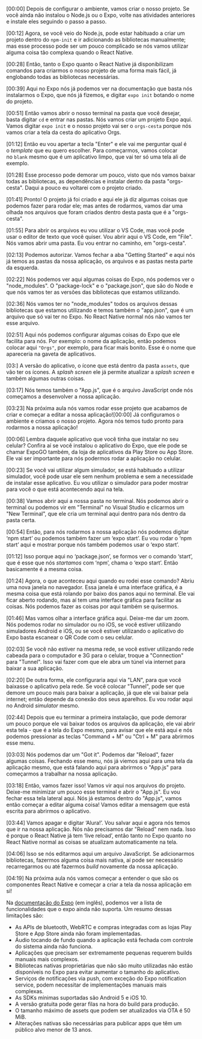 [00:00] Depois de configurar o ambiente, vamos criar o nosso projeto. Se você ainda não instalou o Node.js ou o Expo, volte nas atividades anteriores e instale eles seguindo o passo a passo.

[00:12] Agora, se você veio do Node.js, pode estar habituado a criar um projeto dentro do `npm-init` e ir adicionando as bibliotecas manualmente; mas esse processo pode ser um pouco complicado se nós vamos utilizar alguma coisa tão complexa quando o React Native.

[00:28] Então, tanto o Expo quanto o React Native já disponibilizam comandos para criarmos o nosso projeto de uma forma mais fácil, já englobando todas as bibliotecas necessárias.

[00:39] Aqui no Expo nós já podemos ver na documentação que basta nós instalarmos o Expo, que nós já fizemos, e digitar `expo init` botando o nome do projeto.

[00:51] Então vamos abrir o nosso terminal na pasta que você desejar, basta digitar `cd` e entrar nas pastas. Nós vamos criar um projeto Expo aqui. Vamos digitar `expo init` e o nosso projeto vai ser o `orgs-cesta` porque nós vamos criar a tela da cesta do aplicativo Orgs.

[01:12] Então eu vou apertar a tecla "Enter" e ele vai me perguntar qual é o _template_ que eu quero escolher. Para começarmos, vamos colocar no `blank` mesmo que é um aplicativo limpo, que vai ter só uma tela ali de exemplo.

[01:28] Esse processo pode demorar um pouco, visto que nós vamos baixar todas as bibliotecas, as dependências e instalar dentro da pasta "orgs-cesta". Daqui a pouco eu voltarei com o projeto criado.

[01:41] Pronto! O projeto já foi criado e aqui ele já diz algumas coisas que podemos fazer para rodar ele; mas antes de rodarmos, vamos dar uma olhada nos arquivos que foram criados dentro desta pasta que é a "orgs-cesta".

[01:55] Para abrir os arquivos eu vou utilizar o VS Code, mas você pode usar o editor de texto que você quiser. Vou abrir aqui o VS Code, em "File". Nós vamos abrir uma pasta. Eu vou entrar no caminho, em "orgs-cesta".

[02:13] Podemos autorizar. Vamos fechar a aba "Getting Started" e aqui nós já temos as pastas da nossa aplicação, os arquivos e as pastas nesta parte da esquerda.

[02:22] Nós podemos ver aqui algumas coisas do Expo, nós podemos ver o "node_modules". O "package-lock" e o "package.json", que são do Node e que nós vamos ter as versões das bibliotecas que estamos utilizando.

[02:36] Nós vamos ter no "node_modules" todos os arquivos dessas bibliotecas que estamos utilizando e temos também o "app.json", que é um arquivo que só vai ter no Expo. No React Native normal nós não vamos ter esse arquivo.

[02:51] Aqui nós podemos configurar algumas coisas do Expo que ele facilita para nós. Por exemplo: o nome da aplicação, então podemos colocar aqui `"Orgs"`, por exemplo, para ficar mais bonito. Esse é o nome que apareceria na gaveta de aplicativos.

[03:] A versão do aplicativo, o ícone que está dentro da pasta `assets`, que vão ter os ícones. A _splash screen_ ele já permite atualizar a _splash screen_ e também algumas outras coisas.

[03:17] Nós temos também o "App.js", que é o arquivo JavaScript onde nós começamos a desenvolver a nossa aplicação.

[03:23] Na próxima aula nós vamos rodar esse projeto que acabamos de criar e começar a editar a nossa aplicação![00:00] Já configuramos o ambiente e criamos o nosso projeto. Agora nós temos tudo pronto para rodarmos a nossa aplicação!

[00:06] Lembra daquele aplicativo que você tinha que instalar no seu celular? Confira aí se você instalou o aplicativo do Expo, que ele pode se chamar ExpoGO também, da loja de aplicativos da Play Store ou App Store. Ele vai ser importante para nós podermos rodar a aplicação no celular.

[00:23] Se você vai utilizar algum simulador, se está habituado a utilizar simulador, você pode usar ele sem nenhum problema e sem a necessidade de instalar esse aplicativo. Eu vou utilizar o simulador para poder mostrar para você o que está acontecendo aqui na tela.

[00:38] Vamos abrir aqui a nossa pasta no terminal. Nós podemos abrir o terminal ou podemos vir em "Terminal" no Visual Studio e clicarmos um "New Terminal", que ele cria um terminal aqui dentro para nós dentro da pasta certa.

[00:54] Então, para nós rodarmos a nossa aplicação nós podemos digitar ‘npm start’ ou podemos também fazer um ‘expo start’. Eu vou rodar o ‘npm start’ aqui e mostrar porque nós também podemos usar o ‘expo start’.

[01:12] Isso porque aqui no ‘package.json’, se formos ver o comando ‘start’, que é esse que nós _startamos_ com ‘npm’, chama o ‘expo start’. Então basicamente é a mesma coisa.

[01:24] Agora, o que aconteceu aqui quando eu rodei esse comando? Abriu uma nova janela no navegador. Essa janela é uma interface gráfica, é a mesma coisa que está rolando por baixo dos panos aqui no terminal. Ele vai ficar aberto rodando, mas aí tem uma interface gráfica para facilitar as coisas. Nós podemos fazer as coisas por aqui também se quisermos.

[01:46] Mas vamos olhar a interface gráfica aqui. Deixe-me dar um zoom. Nós podemos rodar no simulador ou no iOS, se você estiver utilizando simuladores Android e iOS, ou se você estiver utilizando o aplicativo do Expo basta escanear o QR Code com o seu celular.

[02:03] Se você não estiver na mesma rede, se você estiver utilizando rede cabeada para o computador e 3G para o celular, troque a "Connection" para "Tunnel". Isso vai fazer com que ele abra um túnel via internet para baixar a sua aplicação.

[02:20] De outra forma, ele configuraria aqui via "LAN", para que você baixasse o aplicativo pela rede. Se você colocar "Tunnel", pode ser que demore um pouco mais para baixar a aplicação, já que ele vai baixar pela internet; então depende da conexão dos seus aparelhos. Eu vou rodar aqui no Android _simulator_ mesmo.

[02:44] Depois que eu terminar a primeira instalação, que pode demorar um pouco porque ele vai baixar todos os arquivos da aplicação, ele vai abrir esta tela - que é a tela do Expo mesmo, para avisar que ele está aqui e nós podemos pressionar as teclas "Command + M" ou "Ctrl + M" para abrirmos esse menu.

[03:03] Nós podemos dar um "Got it". Podemos dar "Reload", fazer algumas coisas. Fechando esse menu, nós já viemos aqui para uma tela da aplicação mesmo, que está falando aqui para abrirmos o "App.js" para começarmos a trabalhar na nossa aplicação.

[03:18] Então, vamos fazer isso! Vamos vir aqui nos arquivos do projeto. Deixe-me minimizar um pouco esse terminal e abrir o "App.js". Eu vou fechar essa tela lateral aqui. Nós já estamos dentro do "App.js", vamos então começar a editar alguma coisa! Vamos editar a mensagem que está escrita para abrirmos o aplicativo.

[03:44] Vamos apagar e digitar ‘Alura!’. Vou salvar aqui e agora nós temos que ir na nossa aplicação. Nós não precisamos dar "Reload" nem nada. Isso é porque o React Native já tem ‘live reload’, então tanto no Expo quanto no React Native normal as coisas se atualizam automaticamente na tela.

[04:06] Isso se nós editarmos aqui um arquivo JavaScript. Se adicionarmos bibliotecas, fazermos alguma coisa mais nativa, aí pode ser necessário recarregarmos ou até fazermos _build_ novamente da nossa aplicação.

[04:19] Na próxima aula nós vamos começar a entender o que são os componentes React Native e começar a criar a tela da nossa aplicação em si!

Na [documentação do Expo](https://docs.expo.io/introduction/why-not-expo/) (em inglês), podemos ver a lista de funcionalidades que o expo ainda não suporta. Um resumo dessas limitações são:

-   As APIs de bluetooth, WebRTC e compras integradas com as lojas Play Store e App Store ainda não foram implementadas.
-   Áudio tocando de fundo quando a aplicação está fechada com controle do sistema ainda não funciona.
-   Aplicações que precisam ser extremamente pequenas requerem builds manuais mais complexos.
-   Bibliotecas nativas proprietárias que não são muito utilizadas não estão disponíveis no Expo para evitar aumentar o tamanho do aplicativo.
-   Serviços de notificações via push, com exceção do Expo notification service, podem necessitar de implementações manuais mais complexas.
-   As SDKs mínimas suportadas são Android 5 e iOS 10.
-   A versão gratuita pode gerar filas na hora do build para produção.
-   O tamanho máximo de assets que podem ser atualizados via OTA é 50 MiB.
-   Alterações nativas são necessárias para publicar apps que têm um público alvo menor de 13 anos.